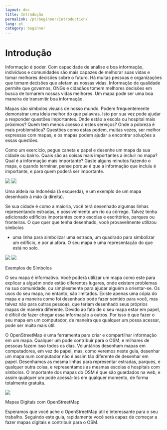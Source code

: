 ```yaml
---
layout: doc
title: Introdução
permalink: /pt/beginner/introduction/
lang: pt
category: beginner
---
```


Introdução
==========

Informação é poder. Com capacidade de análise e boa informação,
indivíduos e comunidades são mais capazes de melhorar suas vidas e
tomar melhores decisões sobre o futuro. Há muitas pessoas e
organizações que tomam decisões que afetam as nossas vidas. Informação 
de qualidade permite que governos, ONGs e cidadãos tomem melhores
decisões em busca de tornarem nossas vidas melhores. Um mapa pode ser uma boa
maneira de transmitir boa informação.

Mapas são símbolos visuais de nosso mundo. Podem frequentemente demonstrar uma
ideia melhor do que palavras. Isto por sua vez pode ajudar a responder
questões importantes. Onde estão a escola ou hospital mais próximos?
Quem tem menos acesso a estes serviços? Onde a pobreza é mais
problemática? Questões como estas podem, muitas vezes, ser melhor
expressas com mapas, e os mapas podem ajudar a encontrar soluções a
essas questões.

Como um exercício, pegue caneta e papel e desenhe um mapa da sua
cidade ou bairro. Quais são as coisas mais importantes a incluir no mapa?
Qual é a informação mais importante? Gaste alguns minutos fazendo o
mapa, e quando terminar, pense porque é que a informação que incluiu é
importante, e para quem poderá ser importante.

![]({{site.baseurl}}/images/pt_beg_ch1_image04.png)
![]({{site.baseurl}}/images/pt_beg_ch1_image03.png)

Uma aldeia na Indonésia (à esquerda), e um exemplo de um mapa desenhado à
mão (à direita).

Se sua cidade é como a maioria, você terá desenhado algumas linhas 
representando estradas, e possivelmente um rio ou córrego. Talvez tenha
adicionado edifícios importantes como escolas e escritórios, parques ou
fronteiras. O que quer que tenha desenhado, você provavelmente utilizou símbolos
- uma linha para simbolizar uma estrada, um quadrado para simbolizar um
edifício, e por aí afora. O seu mapa é uma representação do que está no
solo.

![]({{site.baseurl}}/images/pt_beg_ch1_image05.png)
![]({{site.baseurl}}/images/pt_beg_ch1_image02.png)

Exemplos de Símbolos

O seu mapa é informativo. Você poderá utilizar um mapa como este para
explicar a alguém onde estão diferentes lugares, onde existem problemas na
sua comunidade, ou simplesmente para ajudar alguém a orientar-se. Os
usos do seu mapa, no entanto, são limitados. Existe apenas uma cópia do
mapa e a maneira como foi desenhado pode fazer sentido para você, mas
talvez não para outras pessoas, que teriam desenhado seus próprios mapas de
maneira diferente. Devido ao fato de o seu mapa estar em papel, é difícil de
fazer chegar essa informação a outros. Por isso é que fazer o seu mapa
em um computador, de maneira que qualquer um possa acessar, pode ser
muito mais útil.

O OpenStreetMap é uma ferramenta para criar e compartilhar informação em um
mapa. Qualquer um pode contribuir para o OSM, e milhares de pessoas
fazem isso todos os dias. Voluntários desenham mapas em computadores, 
em vez de papel, mas, como veremos neste guia, desenhar um
mapa num computador não é assim tão diferente de desenhar em papel.
Desenhamos as mesma linhas para representar estradas, parques, e qualquer
outra coisa, e representamos as mesmas escolas e hospitais com símbolos.
O importante dos mapas do OSM  é que são guardados na web, e assim
qualquer um pode acessá-los em qualquer momento, de forma totalmente
gratuita.

![]({{site.baseurl}}/images/pt_beg_ch1_image00.png)

Mapas Digitais com OpenStreetMap

Esperamos que você ache o OpenStreetMap útil e interessante para o seu
trabalho. Seguindo este guia, rapidamente você será capaz de começar a
fazer mapas digitais e contribuir para o OSM.
